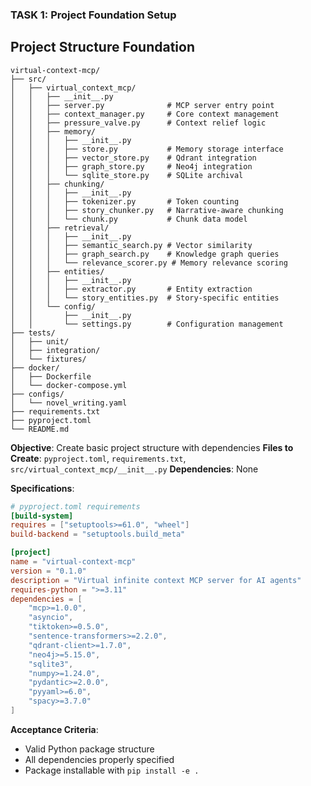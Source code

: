 ### TASK 1: Project Foundation Setup

## Project Structure Foundation

```
virtual-context-mcp/
├── src/
│   ├── virtual_context_mcp/
│   │   ├── __init__.py
│   │   ├── server.py              # MCP server entry point
│   │   ├── context_manager.py     # Core context management
│   │   ├── pressure_valve.py      # Context relief logic
│   │   ├── memory/
│   │   │   ├── __init__.py
│   │   │   ├── store.py           # Memory storage interface
│   │   │   ├── vector_store.py    # Qdrant integration
│   │   │   ├── graph_store.py     # Neo4j integration
│   │   │   └── sqlite_store.py    # SQLite archival
│   │   ├── chunking/
│   │   │   ├── __init__.py
│   │   │   ├── tokenizer.py       # Token counting
│   │   │   ├── story_chunker.py   # Narrative-aware chunking
│   │   │   └── chunk.py           # Chunk data model
│   │   ├── retrieval/
│   │   │   ├── __init__.py
│   │   │   ├── semantic_search.py # Vector similarity
│   │   │   ├── graph_search.py    # Knowledge graph queries
│   │   │   └── relevance_scorer.py # Memory relevance scoring
│   │   ├── entities/
│   │   │   ├── __init__.py
│   │   │   ├── extractor.py       # Entity extraction
│   │   │   └── story_entities.py  # Story-specific entities
│   │   └── config/
│   │       ├── __init__.py
│   │       └── settings.py        # Configuration management
├── tests/
│   ├── unit/
│   ├── integration/
│   └── fixtures/
├── docker/
│   ├── Dockerfile
│   └── docker-compose.yml
├── configs/
│   └── novel_writing.yaml
├── requirements.txt
├── pyproject.toml
└── README.md
```

**Objective**: Create basic project structure with dependencies
**Files to Create**: `pyproject.toml`, `requirements.txt`, `src/virtual_context_mcp/__init__.py`
**Dependencies**: None

**Specifications**:
```toml
# pyproject.toml requirements
[build-system]
requires = ["setuptools>=61.0", "wheel"]
build-backend = "setuptools.build_meta"

[project]
name = "virtual-context-mcp"
version = "0.1.0"
description = "Virtual infinite context MCP server for AI agents"
requires-python = ">=3.11"
dependencies = [
    "mcp>=1.0.0",
    "asyncio",
    "tiktoken>=0.5.0",
    "sentence-transformers>=2.2.0",
    "qdrant-client>=1.7.0",
    "neo4j>=5.15.0",
    "sqlite3",
    "numpy>=1.24.0",
    "pydantic>=2.0.0",
    "pyyaml>=6.0",
    "spacy>=3.7.0"
]
```

**Acceptance Criteria**:
- Valid Python package structure
- All dependencies properly specified
- Package installable with `pip install -e .`
